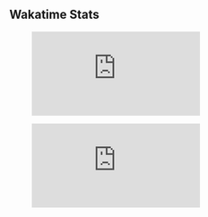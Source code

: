 ## Wakatime Stats
<!--START_SECTION:waka-->
<figure><embed src="https://wakatime.com/share/@018c901b-cd8c-4f1c-950f-b1978c14bbba/cc90c562-f3c6-4210-8e74-c98979539668.svg"></embed></figure>
<figure><embed src="https://wakatime.com/share/@018c901b-cd8c-4f1c-950f-b1978c14bbba/79c1c23c-e651-4a8c-bfe6-4f45f5937545.svg"></embed></figure>
<!--END_SECTION:waka-->
